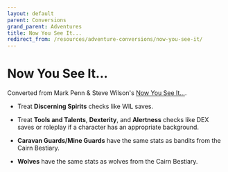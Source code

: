 ```yaml
---
layout: default
parent: Conversions
grand_parent: Adventures
title: Now You See It...
redirect_from: /resources/adventure-conversions/now-you-see-it/
---
```


# Now You See It...

Converted from Mark Penn & Steve Wilson's [Now You See It...](https://drive.google.com/file/d/1AJX3rt0UteBElnSQW3sWPvUkyBC7HZ9p/view?usp=sharing).

- Treat **Discerning Spirits** checks like WIL saves.
- Treat **Tools and Talents**, **Dexterity**, and **Alertness** checks like DEX saves or roleplay if a character has an appropriate background.

- **Caravan Guards/Mine Guards** have the same stats as bandits from the Cairn Bestiary.
- **Wolves** have the same stats as wolves from the Cairn Bestiary.

